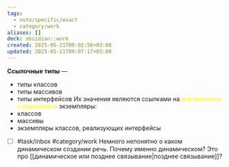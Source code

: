```yaml
---
tags:
  - note/specific/exact
  - category/work
aliases: []
deck: obsidian::work
created: 2025-05-21T09:02:56+03:00
updated: 2025-05-21T09:07:17+03:00
---
```


**Ссылочные типы**
—
- типы классов
- типы массивов
- типы интерфейсов
Их значения являются ссылками на <font color="#ffff00">динамически создаваемые</font> экземпляры:
- классов
- массивы
- экземпляры классов, реализующих интерфейсы

- [ ] #task/inbox #category/work Немного непонятно о каком динамическом создании речь. Почему именно динамическом? Это про [[динамическое или позднее связывание|позднее связывание]]?

